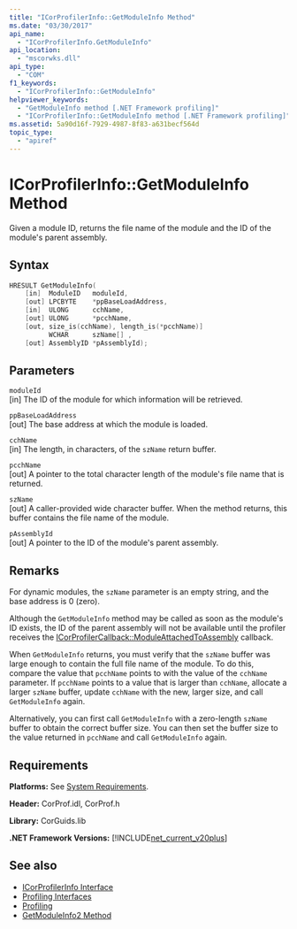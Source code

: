 ```yaml
---
title: "ICorProfilerInfo::GetModuleInfo Method"
ms.date: "03/30/2017"
api_name: 
  - "ICorProfilerInfo.GetModuleInfo"
api_location: 
  - "mscorwks.dll"
api_type: 
  - "COM"
f1_keywords: 
  - "ICorProfilerInfo::GetModuleInfo"
helpviewer_keywords: 
  - "GetModuleInfo method [.NET Framework profiling]"
  - "ICorProfilerInfo::GetModuleInfo method [.NET Framework profiling]"
ms.assetid: 5a90d16f-7929-4987-8f83-a631becf564d
topic_type: 
  - "apiref"
---
```

# ICorProfilerInfo::GetModuleInfo Method
Given a module ID, returns the file name of the module and the ID of the module's parent assembly.  
  
## Syntax  
  
```cpp  
HRESULT GetModuleInfo(  
    [in]  ModuleID   moduleId,  
    [out] LPCBYTE    *ppBaseLoadAddress,  
    [in]  ULONG      cchName,  
    [out] ULONG      *pcchName,  
    [out, size_is(cchName), length_is(*pcchName)]  
          WCHAR      szName[] ,  
    [out] AssemblyID *pAssemblyId);  
```  
  
## Parameters  
 `moduleId`  
 [in] The ID of the module for which information will be retrieved.  
  
 `ppBaseLoadAddress`  
 [out] The base address at which the module is loaded.  
  
 `cchName`  
 [in] The length, in characters, of the `szName` return buffer.  
  
 `pcchName`  
 [out] A pointer to the total character length of the module's file name that is returned.  
  
 `szName`  
 [out] A caller-provided wide character buffer. When the method returns, this buffer contains the file name of the module.  
  
 `pAssemblyId`  
 [out] A pointer to the ID of the module's parent assembly.  
  
## Remarks  
 For dynamic modules, the `szName` parameter is an empty string, and the base address is 0 (zero).  
  
 Although the `GetModuleInfo` method may be called as soon as the module's ID exists, the ID of the parent assembly will not be available until the profiler receives the [ICorProfilerCallback::ModuleAttachedToAssembly](icorprofilercallback-moduleattachedtoassembly-method.md) callback.  
  
 When `GetModuleInfo` returns, you must verify that the `szName` buffer was large enough to contain the full file name of the module. To do this, compare the value that `pcchName` points to with the value of the `cchName` parameter. If `pcchName` points to a value that is larger than `cchName`, allocate a larger `szName` buffer, update `cchName` with the new, larger size, and call `GetModuleInfo` again.  
  
 Alternatively, you can first call `GetModuleInfo` with a zero-length `szName` buffer to obtain the correct buffer size. You can then set the buffer size to the value returned in `pcchName` and call `GetModuleInfo` again.  
  
## Requirements  
 **Platforms:** See [System Requirements](../../get-started/system-requirements.md).  
  
 **Header:** CorProf.idl, CorProf.h  
  
 **Library:** CorGuids.lib  
  
 **.NET Framework Versions:** [!INCLUDE[net_current_v20plus](../../../../includes/net-current-v20plus-md.md)]  
  
## See also

- [ICorProfilerInfo Interface](icorprofilerinfo-interface.md)
- [Profiling Interfaces](profiling-interfaces.md)
- [Profiling](index.md)
- [GetModuleInfo2 Method](icorprofilerinfo3-getmoduleinfo2-method.md)
